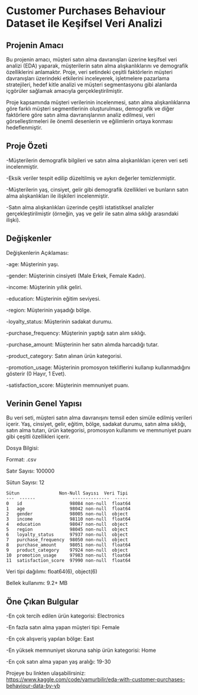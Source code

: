 # Customer Purchases Behaviour Dataset ile Keşifsel Veri Analizi

## Projenin Amacı
Bu projenin amacı, müşteri satın alma davranışları üzerine keşifsel veri analizi (EDA) yaparak, müşterilerin satın alma alışkanlıklarını ve demografik özelliklerini anlamaktır. Proje, veri setindeki çeşitli faktörlerin müşteri davranışları üzerindeki etkilerini inceleyerek, işletmelere pazarlama stratejileri, hedef kitle analizi ve müşteri segmentasyonu gibi alanlarda içgörüler sağlamak amacıyla gerçekleştirilmiştir.

Proje kapsamında müşteri verilerinin incelenmesi, satın alma alışkanlıklarına göre farklı müşteri segmentlerinin oluşturulması, demografik ve diğer faktörlere göre satın alma davranışlarının analiz edilmesi, veri görselleştirmeleri ile önemli desenlerin ve eğilimlerin ortaya konması hedeflenmiştir.

## Proje Özeti
-Müşterilerin demografik bilgileri ve satın alma alışkanlıkları içeren veri seti incelenmiştir.

-Eksik veriler tespit edilip düzeltilmiş ve aykırı değerler temizlenmiştir.

-Müşterilerin yaş, cinsiyet, gelir gibi demografik özellikleri ve bunların satın alma alışkanlıkları ile ilişkileri incelenmiştir.

-Satın alma alışkanlıkları üzerinde çeşitli istatistiksel analizler gerçekleştirilmiştir (örneğin, yaş ve gelir ile satın alma sıklığı arasındaki ilişki).


## Değişkenler
Değişkenlerin Açıklaması:

-age: Müşterinin yaşı.

-gender: Müşterinin cinsiyeti (Male Erkek, Female Kadın).

-income: Müşterinin yıllık geliri.

-education: Müşterinin eğitim seviyesi.

-region: Müşterinin yaşadığı bölge.

-loyalty_status: Müşterinin sadakat durumu.

-purchase_frequency: Müşterinin yaptığı satın alım sıklığı.

-purchase_amount: Müşterinin her satın alımda harcadığı tutar.

-product_category: Satın alınan ürün kategorisi.

-promotion_usage: Müşterinin promosyon tekliflerini kullanıp kullanmadığını gösterir (0 Hayır, 1 Evet).

-satisfaction_score: Müşterinin memnuniyet puanı.


## Verinin Genel Yapısı
Bu veri seti, müşteri satın alma davranışını temsil eden simüle edilmiş verileri içerir. Yaş, cinsiyet, gelir, eğitim, bölge, sadakat durumu, satın alma sıklığı, satın alma tutarı, ürün kategorisi, promosyon kullanımı ve memnuniyet puanı gibi çeşitli özellikleri içerir.

Dosya Bilgisi: 

Format: .csv

Satır Sayısı: 100000

Sütun Sayısı: 12 


    Sütun               Non-Null Sayısı  Veri Tipi  
    ---  ------              --------------  -----  
    0   id                  98084 non-null  float64
    1   age                 98042 non-null  float64
    2   gender              98005 non-null  object 
    3   income              98110 non-null  float64
    4   education           98047 non-null  object 
    5   region              98045 non-null  object 
    6   loyalty_status      97937 non-null  object 
    7   purchase_frequency  98050 non-null  object 
    8   purchase_amount     98051 non-null  float64
    9   product_category    97924 non-null  object 
    10  promotion_usage     97983 non-null  float64
    11  satisfaction_score  97990 non-null  float64
    
Veri tipi dağılımı: float64(6), object(6)

Bellek kullanımı: 9.2+ MB

## Öne Çıkan Bulgular

-En çok tercih edilen ürün kategorisi: Electronics

-En fazla satın alma yapan müşteri tipi: Female

-En çok alışveriş yapılan bölge: East 

-En yüksek memnuniyet skoruna sahip ürün kategorisi: Home

-En çok satın alma yapan yaş aralığı: 19-30

Projeye bu linkten ulaşabilirsiniz: https://www.kaggle.com/code/yamurbilir/eda-with-customer-purchases-behaviour-data-by-yb
